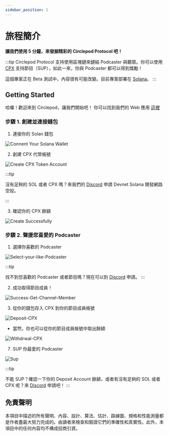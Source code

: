 ```yaml
---
sidebar_position: 1
---
```


# 旅程簡介

**讓我們使用 5 分鐘，來發掘精彩的 Circlepod Protocol 吧！**

:::tip
Circlepod Protocol 支持使用區塊鏈來鏈結 Podcaster 與聽眾。你可以使用 [CPX](/docs/tokenomics/intro) 支持節目（SUP），如此一來，你與 Podcaster 都可以得到獎勵！

這個專案正在 Beta 測試中，內容很有可能改變。目前專案部署在 [Solana](https://solana.com/)。
:::

## Getting Started

哈囉！歡迎來到 Circlepod，讓我們開始吧！
你可以找到我們的 Web 應用 [這裡](/docs/about/links)

### 步驟 1. 創建並連接錢包

1. 連接你的 Solan 錢包

![Connent Your Solana Wallet](/img/tutorial/connect-wallet.png)

2. 創建 CPX 代幣帳號

![Create CPX Token Account](/img/tutorial/create-wallet.png)

:::tip

沒有足夠的 SOL 或者 CPX 嗎？來我們的 [Discord](https://discord.gg/4rTM9tRV8s) 申請 Devnet Solana 開發網路空投。

:::

3. 確認你的 CPX 餘額

![Create Successfully](/img/tutorial/create-successfully.png)

### 步驟 2. 聲援您喜愛的 Podcaster

1. 選擇你喜歡的 Podcaster

![Select-your-like-Podcaster](/img/channel/support/choose-this-channel.png)

:::tip

找不到您喜歡的 Podcaster 或者節目嗎？現在可以到 [Discord](https://discord.gg/6ACR6uDJTC) 申請。
:::

2. 成功取得節目成員！

![Success-Get-Channel-Member](/img/tutorial/pool.png)


3. 從你的錢包存入 CPX 到你的節目成員帳號

![Deposit-CPX](/img/tutorial/deposit.png)

* 當然，你也可以從你的節目成員帳號中取出餘額

![Withdrwal-CPX](/img/tutorial/withdraw.png)

7. SUP 你最愛的 Podcaster

![Sup](/img/tutorial/sup-channel.png)

:::tip

不能 SUP？確認一下你的 Deposit Account 餘額，或者有沒有足夠的 SOL 或者 CPX 呢？來 [Discord](https://discord.gg/4rTM9tRV8s) 申請吧！
:::

## 免責聲明

本項目中描述的所有聲明、內容、設計、算法、估計、路線圖、規格和性能測量都是作者盡最大努力完成的。由讀者來檢查和驗證它們的準確性和真實性。此外，本項目中的任何內容均不構成招商引資。
